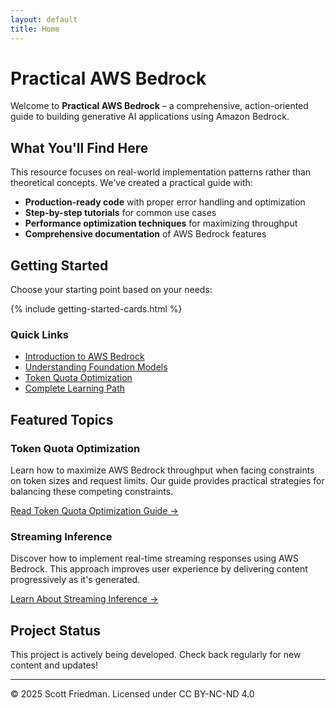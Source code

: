 ```yaml
---
layout: default
title: Home
---
```


# Practical AWS Bedrock

Welcome to **Practical AWS Bedrock** – a comprehensive, action-oriented guide to building generative AI applications using Amazon Bedrock.

## What You'll Find Here

This resource focuses on real-world implementation patterns rather than theoretical concepts. We've created a practical guide with:

- **Production-ready code** with proper error handling and optimization
- **Step-by-step tutorials** for common use cases
- **Performance optimization techniques** for maximizing throughput
- **Comprehensive documentation** of AWS Bedrock features

## Getting Started

Choose your starting point based on your needs:

{% include getting-started-cards.html %}

### Quick Links

- [Introduction to AWS Bedrock](chapters/getting-started/introduction/)
- [Understanding Foundation Models](chapters/getting-started/foundation-models/)
- [Token Quota Optimization](chapters/optimization/token-quota-optimization/)
- [Complete Learning Path](learning-path/)

## Featured Topics

### Token Quota Optimization

Learn how to maximize AWS Bedrock throughput when facing constraints on token sizes and request limits. Our guide provides practical strategies for balancing these competing constraints.

[Read Token Quota Optimization Guide →](chapters/optimization/token-quota-optimization/)

### Streaming Inference

Discover how to implement real-time streaming responses using AWS Bedrock. This approach improves user experience by delivering content progressively as it's generated.

[Learn About Streaming Inference →](chapters/core-methods/streaming/)

## Project Status

This project is actively being developed. Check back regularly for new content and updates!

---

© 2025 Scott Friedman. Licensed under CC BY-NC-ND 4.0